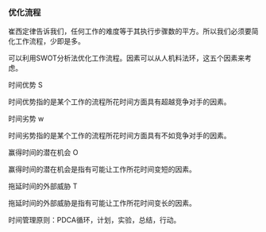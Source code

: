 ### 优化流程

崔西定律告诉我们，任何工作的难度等于其执行步骤数的平方。所以我们必须要简化工作流程，少即是多。

可以利用SWOT分析法优化工作流程。因素可以从人机料法环，这五个因素来考虑。

时间优势 S

时间优势指的是某个工作的流程所花时间方面具有超越竞争对手的因素。

时间劣势 w

时间劣势指的是某个工作的流程所花时间方面具有不如竞争对手的因素。

赢得时间的潜在机会 O

赢得时间的潜在机会是指有可能让工作所花时间变短的因素。

拖延时间的外部威胁 T

拖延时间的外部威胁是指有可能让工作所花时间变长的因素。

时间管理原则：PDCA循环，计划，实验，总结，行动。
